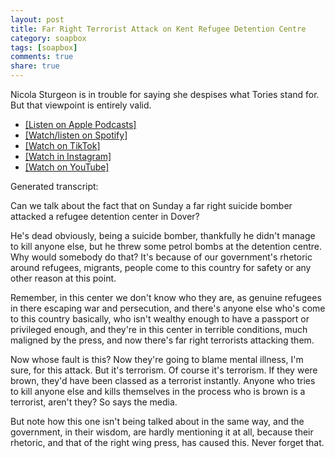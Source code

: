 ```yaml
---
layout: post
title: Far Right Terrorist Attack on Kent Refugee Detention Centre
category: soapbox
tags: [soapbox]
comments: true
share: true
---
```


Nicola Sturgeon is in trouble for saying she despises what Tories stand for. But that
viewpoint is entirely valid.

<ul>
<li><a href="hhttps://podcasts.apple.com/gb/podcast/dom-tristrams-soapbox/">[Listen on Apple Podcasts]</a></li>
<li><a href="https://open.spotify.com/episode/5UWPA3BbxxvDJsxVriptOe?si=0def1b85a2194740">[Watch/listen on Spotify]</a></li>
<li><a href="https://www.tiktok.com/@dominictristram/video/7160605728820989190?is_from_webapp=1&sender_device=pc&web_id=7145121764765419013">[Watch on TikTok]</a></li>
<li><a href="https://www.instagram.com/tv/CkX4RYgM-_o/?utm_source=ig_web_copy_link">[Watch in Instagram]</a></li>
<li><a href="https://youtu.be/_aqtd0zKYaw">[Watch on YouTube]</a></li>
</ul>

Generated transcript:

Can we talk about the fact that on Sunday a far right suicide bomber attacked a refugee
detention center in Dover? 

He's dead obviously, being a suicide bomber, thankfully he didn't manage to kill anyone else,
but he threw some petrol bombs at the detention centre. Why would somebody do that? It's
because of our government's rhetoric around refugees, migrants, people come to this country
for safety or any other reason at this point.

Remember, in this center we don't know who they are, as genuine refugees in there escaping
war and persecution, and there's anyone else who's come to this country basically, who
isn't wealthy enough to have a passport or privileged enough, and they're in this center
in terrible conditions, much maligned by the press, and now there's far right terrorists
attacking them.

Now whose fault is this? Now they're going to blame mental illness, I'm sure, for this
attack. But it's terrorism. Of course it's terrorism. If they were brown, they'd have been
classed as a terrorist instantly. Anyone who tries to kill anyone else and kills themselves
in the process who is brown is a terrorist, aren't they? So says the media.

But note how this one isn't being talked about in the same way, and the government, in
their wisdom, are hardly mentioning it at all, because their rhetoric, and that of the
right wing press, has caused this. Never forget that.
